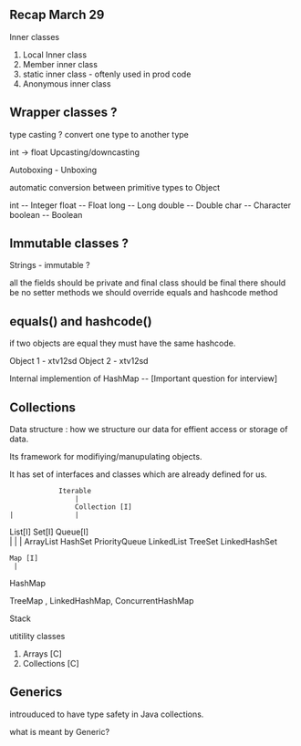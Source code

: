 ## Recap March 29 


Inner classes 
1. Local Inner class 
2. Member inner class 
3. static inner class - oftenly used in prod code
4. Anonymous inner class 

## Wrapper classes ? 

type casting ? 
convert one type to another type 

int -> float 
Upcasting/downcasting


Autoboxing - 
Unboxing 

automatic conversion between primitive types to Object 



int             --  Integer
float           --  Float
long            -- Long
double          -- Double
char            -- Character
boolean         -- Boolean


## Immutable classes ? 

Strings - immutable ? 

all the fields should be private and final 
class should be final 
there should be no setter methods
we should override equals and hashcode method


## equals() and hashcode()
if two objects are equal they must have the same hashcode.

Object 1   - xtv12sd 
Object 2  -  xtv12sd


Internal implemention of HashMap  -- [Important question for interview]



## Collections

Data structure : how we structure our data for effient access or storage of data. 

Its framework for modifiying/manupulating objects. 

It has set of interfaces and classes which are already defined for us. 

                Iterable 
                    |
                    Collection [I] 
    |               |
  List[I]             Set[I]                  Queue[I]               
    |                   |                       |
ArrayList           HashSet                    PriorityQueue 
LinkedList          TreeSet
                    LinkedHashSet

    Map [I]
     |
   HashMap   

TreeMap  , LinkedHashMap, ConcurrentHashMap


Stack  


utitility classes 
1. Arrays [C]
2. Collections [C]



## Generics 

introuduced to have type safety in Java collections.

what is meant by Generic? 


























